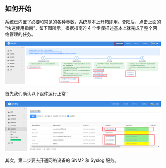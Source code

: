 ## 如何开始

系统已内置了必要和常见的各种参数，系统基本上开箱即用。登陆后，点击上面的 “快速使用指南”，如下图所示，根据指南的 4 个步骤描述基本上就完成了整个网络管理的任务。

![](../assets/image002.png)

首先我们确认以下组件运行正常：

![](../assets/image003.png)

其次，第二步要去开通网络设备的 SNMP 和 Syslog 服务。
